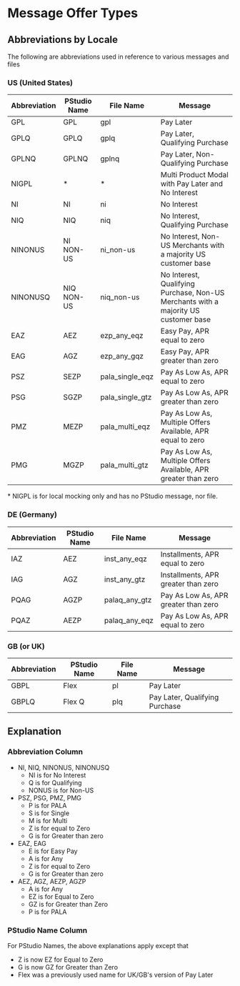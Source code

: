 # Message Offer Types

## Abbreviations by Locale

The following are abbreviations used in reference to various messages and files

### US (United States)

| Abbreviation | PStudio Name | File Name       | Message                                                                             |
| ------------ | ------------ | --------------- | ----------------------------------------------------------------------------------- |
| GPL          | GPL          | gpl             | Pay Later                                                                           |
| GPLQ         | GPLQ         | gplq            | Pay Later, Qualifying Purchase                                                      |
| GPLNQ        | GPLNQ        | gplnq           | Pay Later, Non-Qualifying Purchase                                                  |
| NIGPL        | \*           | \*              | Multi Product Modal with Pay Later and No Interest                                  |
| NI           | NI           | ni              | No Interest                                                                         |
| NIQ          | NIQ          | niq             | No Interest, Qualifying Purchase                                                    |
| NINONUS      | NI NON-US    | ni_non-us       | No Interest, Non-US Merchants with a majority US customer base                      |
| NINONUSQ     | NIQ NON-US   | niq_non-us      | No Interest, Qualifying Purchase, Non-US Merchants with a majority US customer base |
| EAZ          | AEZ          | ezp_any_eqz     | Easy Pay, APR equal to zero                                                         |
| EAG          | AGZ          | ezp_any_gqz     | Easy Pay, APR greater than zero                                                     |
| PSZ          | SEZP         | pala_single_eqz | Pay As Low As, APR equal to zero                                                    |
| PSG          | SGZP         | pala_single_gtz | Pay As Low As, APR greater than zero                                                |
| PMZ          | MEZP         | pala_multi_eqz  | Pay As Low As, Multiple Offers Available, APR equal to zero                         |
| PMG          | MGZP         | pala_multi_gtz  | Pay As Low As, Multiple Offers Available, APR greater than zero                     |

\* NIGPL is for local mocking only and has no PStudio message, nor file.

### DE (Germany)

| Abbreviation | PStudio Name | File Name     | Message                              |
| ------------ | ------------ | ------------- | ------------------------------------ |
| IAZ          | AEZ          | inst_any_eqz  | Installments, APR equal to zero      |
| IAG          | AGZ          | inst_any_gtz  | Installments, APR greater than zero  |
| PQAG         | AGZP         | palaq_any_gtz | Pay As Low As, APR greater than zero |
| PQAZ         | AEZP         | palaq_any_eqz | Pay As Low As, APR equal to zero     |

### GB (or UK)

| Abbreviation | PStudio Name | File Name | Message                        |
| ------------ | ------------ | --------- | ------------------------------ |
| GBPL         | Flex         | pl        | Pay Later                      |
| GBPLQ        | Flex Q       | plq       | Pay Later, Qualifying Purchase |

## Explanation

### Abbreviation Column

-   NI, NIQ, NINONUS, NINONUSQ
    -   NI is for No Interest
    -   Q is for Qualifying
    -   NONUS is for Non-US
-   PSZ, PSG, PMZ, PMG
    -   P is for PALA
    -   S is for Single
    -   M is for Multi
    -   Z is for equal to Zero
    -   G is for Greater than zero
-   EAZ, EAG
    -   E is for Easy Pay
    -   A is for Any
    -   Z is for equal to Zero
    -   G is for Greater than zero
-   AEZ, AGZ, AEZP, AGZP
    -   A is for Any
    -   EZ is for Equal to Zero
    -   GZ is for Greater than Zero
    -   P is for PALA

### PStudio Name Column

For PStudio Names, the above explanations apply except that

-   Z is now EZ for Equal to Zero
-   G is now GZ for Greater than Zero
-   Flex was a previously used name for UK/GB's version of Pay Later
